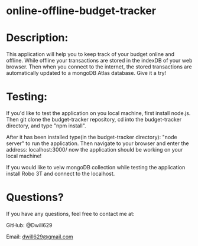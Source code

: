 # online-offline-budget-tracker

# Description:

This application will help you to keep track of your budget online and offline. While offline your transactions are stored in the indexDB of your web browser. Then when you connect to the internet, the stored transactions are automatically updated to a mongoDB Atlas database. Give it a try!

# Testing:

If you'd like to test the application on you local machine, first install node.js. Then git clone the budget-tracker repository, cd into the budget-tracker directory, and type "npm install".

After it has been installed type(in the budget-tracker directory): "node server" to run the application. Then navigate to your browser and enter the address: localhost:3000/ now the application should be working on your local machine!

If you would like to veiw mongoDB collection while testing the application install Robo 3T and connect to the localhost.

# Questions?

If you have any questions, feel free to contact me at:

GitHub: @Dwill629

Email: dwill629@gmail.com